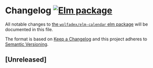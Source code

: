 # Changelog [![Elm package](https://img.shields.io/elm-package/v/wolfadex/elm-calendar.svg)](https://package.elm-lang.org/packages/wolfadex/elm-calendar/latest/)

All notable changes to
[the `wolfadex/elm-calendar` elm package](http://package.elm-lang.org/packages/wolfadex/elm-calendar/latest)
will be documented in this file.

The format is based on [Keep a Changelog](http://keepachangelog.com/en/1.0.0/)
and this project adheres to
[Semantic Versioning](http://semver.org/spec/v2.0.0.html).

## [Unreleased]
